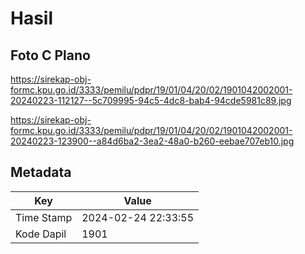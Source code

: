 # Hasil

## Foto C Plano

https://sirekap-obj-formc.kpu.go.id/3333/pemilu/pdpr/19/01/04/20/02/1901042002001-20240223-112127--5c709995-94c5-4dc8-bab4-94cde5981c89.jpg

https://sirekap-obj-formc.kpu.go.id/3333/pemilu/pdpr/19/01/04/20/02/1901042002001-20240223-123900--a84d6ba2-3ea2-48a0-b260-eebae707eb10.jpg


## Metadata

| Key        | Value               |
| ---------- | ------------------- |
| Time Stamp | 2024-02-24 22:33:55 |
| Kode Dapil | 1901                |



